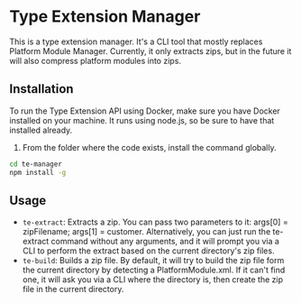 # Type Extension Manager

This is a type extension manager. It's a CLI tool that mostly replaces Platform Module Manager. Currently, it only extracts zips, but in the future it will also compress platform modules into zips.

## Installation

To run the Type Extension API using Docker, make sure you have Docker installed on your machine. It runs using node.js, so be sure to have that installed already.

1. From the folder where the code exists, install the command globally.

```bash
cd te-manager
npm install -g
```

## Usage

- `te-extract`: Extracts a zip. You can pass two parameters to it: args[0] = zipFilename; args[1] = customer. Alternatively, you can just run the te-extract command without any arguments, and it will prompt you via a CLI to perform the extract based on the current directory's zip files.
- `te-build`: Builds a zip file. By default, it will try to build the zip file form the current directory by detecting a PlatformModule.xml. If it can't find one, it will ask you via a CLI where the directory is, then create the zip file in the current directory.
